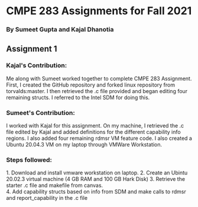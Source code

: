 <h1>CMPE 283 Assignments for Fall 2021</h1>
<h3>By Sumeet Gupta and Kajal Dhanotia</h3>

<h2>Assignment 1</h2>

<h3>Kajal's Contribution:</h3>
Me along with Sumeet worked together to complete CMPE 283 Assignment. First, I created the GitHub repository and forked linux repository from torvalds:master. I then retrieved the .c file provided and began editing four remaining structs. I referred to the Intel SDM for doing this.

<h3>Sumeet's Contribution:</h3>
I worked with Kajal for this assignment. On my machine, I retrieved the .c file edited by Kajal and added definitions for the different capability info regions. I also added four remaining rdmsr VM feature code. I also created a Ubuntu 20.04.3 VM on my laptop through VMWare Workstation. 

<h3>Steps followed:</h3>
1. Download and install vmware workstation on laptop.
2. Create an Ubintu 20.02.3 virtual machine (4 GB RAM and 100 GB Hark Disk)
3. Retrieve the starter .c file and makefile from canvas.<br>
4. Add capability structs based on info from SDM and make calls to rdmsr and report_capability in the .c file
